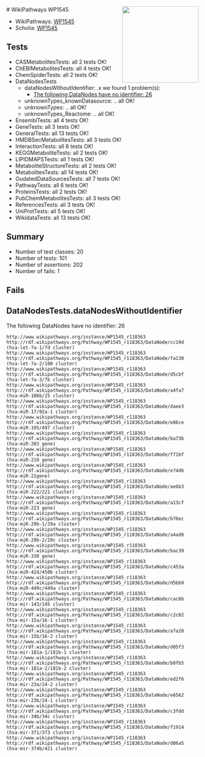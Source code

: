 <img style="float: right; width: 200px" src="https://upload.wikimedia.org/wikipedia/commons/thumb/8/83/Wplogo_with_text_500.png/640px-Wplogo_with_text_500.png" />
# WikiPathways WP1545

* WikiPathways: [WP1545](https://new.wikipathways.org/pathways/WP1545)
* Scholia: [WP1545](https://scholia.toolforge.org/wikipathways/WP1545)
## Tests
* CASMetabolitesTests: all 2 tests OK!
* ChEBIMetabolitesTests: all 4 tests OK!
* ChemSpiderTests: all 2 tests OK!
* DataNodesTests
    * dataNodesWithoutIdentifier: .x we found 1 problem(s):
        * [The following DataNodes have no identifier: 26](#8792c4b5)
    * unknownTypes_knownDatasource: .. all OK!
    * unknownTypes: .. all OK!
    * unknownTypes_Reactome: .. all OK!
* EnsemblTests: all 4 tests OK!
* GeneTests: all 3 tests OK!
* GeneralTests: all 13 tests OK!
* HMDBSecMetabolitesTests: all 3 tests OK!
* InteractionTests: all 8 tests OK!
* KEGGMetaboliteTests: all 2 tests OK!
* LIPIDMAPSTests: all 1 tests OK!
* MetaboliteStructureTests: all 2 tests OK!
* MetabolitesTests: all 14 tests OK!
* OudatedDataSourcesTests: all 7 tests OK!
* PathwayTests: all 6 tests OK!
* ProteinsTests: all 2 tests OK!
* PubChemMetabolitesTests: all 3 tests OK!
* ReferencesTests: all 3 tests OK!
* UniProtTests: all 5 tests OK!
* WikidataTests: all 13 tests OK!


## Summary

* Number of test classes: 20
* Number of tests: 101
* Number of assertions: 202
* Number of fails: 1

## Fails

<a name="8792c4b5" />

## DataNodesTests.dataNodesWithoutIdentifier

The following DataNodes have no identifier: 26
```
http://www.wikipathways.org/instance/WP1545_r118363 http://rdf.wikipathways.org/Pathway/WP1545_r118363/DataNode/cc19d (hsa-let-7a-1/7d cluster)
http://www.wikipathways.org/instance/WP1545_r118363 http://rdf.wikipathways.org/Pathway/WP1545_r118363/DataNode/fa130 (hsa-let-7a-2/100 cluster)
http://www.wikipathways.org/instance/WP1545_r118363 http://rdf.wikipathways.org/Pathway/WP1545_r118363/DataNode/d5cbf (hsa-let-7a-3/7b cluster)
http://www.wikipathways.org/instance/WP1545_r118363 http://rdf.wikipathways.org/Pathway/WP1545_r118363/DataNode/a4fa7 (hsa-miR-106b/25 cluster)
http://www.wikipathways.org/instance/WP1545_r118363 http://rdf.wikipathways.org/Pathway/WP1545_r118363/DataNode/daee3 (hsa-miR-17/92a-1 cluster)
http://www.wikipathways.org/instance/WP1545_r118363 http://rdf.wikipathways.org/Pathway/WP1545_r118363/DataNode/e86ce (hsa-miR-195/497 cluster)
http://www.wikipathways.org/instance/WP1545_r118363 http://rdf.wikipathways.org/Pathway/WP1545_r118363/DataNode/ba73b (hsa-miR-203 gene)
http://www.wikipathways.org/instance/WP1545_r118363 http://rdf.wikipathways.org/Pathway/WP1545_r118363/DataNode/f71bf (hsa-miR-210 gene)
http://www.wikipathways.org/instance/WP1545_r118363 http://rdf.wikipathways.org/Pathway/WP1545_r118363/DataNode/e74d6 (hsa-miR-21gene)
http://www.wikipathways.org/instance/WP1545_r118363 http://rdf.wikipathways.org/Pathway/WP1545_r118363/DataNode/ae6b3 (hsa-miR-222/221 cluster)
http://www.wikipathways.org/instance/WP1545_r118363 http://rdf.wikipathways.org/Pathway/WP1545_r118363/DataNode/a13cf (hsa-miR-223 gene)
http://www.wikipathways.org/instance/WP1545_r118363 http://rdf.wikipathways.org/Pathway/WP1545_r118363/DataNode/b76ec (hsa-miR-29b-1/29a cluster)
http://www.wikipathways.org/instance/WP1545_r118363 http://rdf.wikipathways.org/Pathway/WP1545_r118363/DataNode/a4ad8 (hsa-miR-29b-2/29c cluster)
http://www.wikipathways.org/instance/WP1545_r118363 http://rdf.wikipathways.org/Pathway/WP1545_r118363/DataNode/bac39 (hsa-miR-330 gene)
http://www.wikipathways.org/instance/WP1545_r118363 http://rdf.wikipathways.org/Pathway/WP1545_r118363/DataNode/c453a (hsa-miR-424/450b cluster)
http://www.wikipathways.org/instance/WP1545_r118363 http://rdf.wikipathways.org/Pathway/WP1545_r118363/DataNode/d5bb9 (hsa-miR-449c/449a cluster)
http://www.wikipathways.org/instance/WP1545_r118363 http://rdf.wikipathways.org/Pathway/WP1545_r118363/DataNode/cac6b (hsa-mir-143/145 cluster)
http://www.wikipathways.org/instance/WP1545_r118363 http://rdf.wikipathways.org/Pathway/WP1545_r118363/DataNode/c2c02 (hsa-mir-15a/16-1 cluster)
http://www.wikipathways.org/instance/WP1545_r118363 http://rdf.wikipathways.org/Pathway/WP1545_r118363/DataNode/a7a20 (hsa-mir-15b/16-2 cluster)
http://www.wikipathways.org/instance/WP1545_r118363 http://rdf.wikipathways.org/Pathway/WP1545_r118363/DataNode/d05f3 (hsa-mir-181a-1/181b-1 cluster)
http://www.wikipathways.org/instance/WP1545_r118363 http://rdf.wikipathways.org/Pathway/WP1545_r118363/DataNode/b0fb5 (hsa-mir-181a-2/181b-2 cluster)
http://www.wikipathways.org/instance/WP1545_r118363 http://rdf.wikipathways.org/Pathway/WP1545_r118363/DataNode/ed2f6 (hsa-mir-23a/24-2 cluster)
http://www.wikipathways.org/instance/WP1545_r118363 http://rdf.wikipathways.org/Pathway/WP1545_r118363/DataNode/e6562 (hsa-mir-23b/24-1 cluster)
http://www.wikipathways.org/instance/WP1545_r118363 http://rdf.wikipathways.org/Pathway/WP1545_r118363/DataNode/c3fdd (hsa-mir-34b/34c cluster)
http://www.wikipathways.org/instance/WP1545_r118363 http://rdf.wikipathways.org/Pathway/WP1545_r118363/DataNode/f1914 (hsa-mir-371/373 cluster)
http://www.wikipathways.org/instance/WP1545_r118363 http://rdf.wikipathways.org/Pathway/WP1545_r118363/DataNode/d06a5 (hsa-mir-374b/421 cluster)
```


